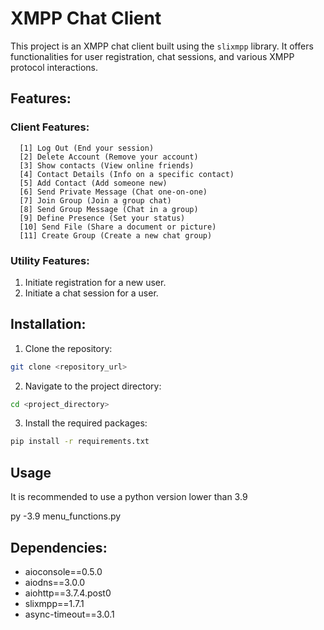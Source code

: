 
# XMPP Chat Client

This project is an XMPP chat client built using the `slixmpp` library. It offers functionalities for user registration, chat sessions, and various XMPP protocol interactions.

## Features:

### Client Features:
      [1] Log Out (End your session)
      [2] Delete Account (Remove your account)
      [3] Show contacts (View online friends)
      [4] Contact Details (Info on a specific contact)
      [5] Add Contact (Add someone new)
      [6] Send Private Message (Chat one-on-one)
      [7] Join Group (Join a group chat)
      [8] Send Group Message (Chat in a group)
      [9] Define Presence (Set your status)
      [10] Send File (Share a document or picture)
      [11] Create Group (Create a new chat group)

### Utility Features:
1. Initiate registration for a new user.
2. Initiate a chat session for a user.

## Installation:

1. Clone the repository:
```bash
git clone <repository_url>
```
2. Navigate to the project directory:
```bash
cd <project_directory>
```
3. Install the required packages:
```bash
pip install -r requirements.txt
```

## Usage

It is recommended to use a python version lower than 3.9

py -3.9 menu_functions.py

## Dependencies:

- aioconsole==0.5.0
- aiodns==3.0.0
- aiohttp==3.7.4.post0
- slixmpp==1.7.1
- async-timeout==3.0.1
